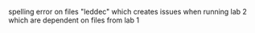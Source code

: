 spelling error on files "leddec" which creates issues when running lab 2 which are dependent on files from lab 1
